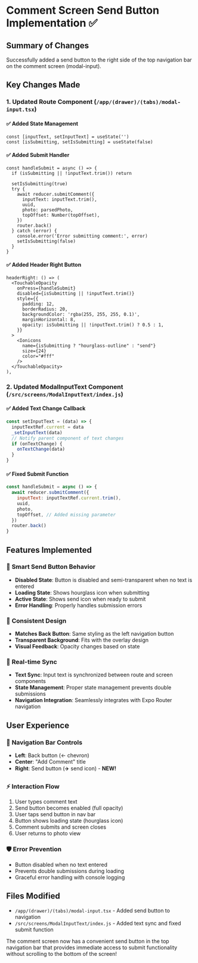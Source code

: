 # Comment Screen Send Button Implementation ✅

## Summary of Changes

Successfully added a send button to the right side of the top navigation bar on the comment screen (modal-input).

## Key Changes Made

### 1. **Updated Route Component** (`/app/(drawer)/(tabs)/modal-input.tsx`)

#### ✅ **Added State Management**
```tsx
const [inputText, setInputText] = useState('')
const [isSubmitting, setIsSubmitting] = useState(false)
```

#### ✅ **Added Submit Handler**
```tsx
const handleSubmit = async () => {
  if (isSubmitting || !inputText.trim()) return
  
  setIsSubmitting(true)
  try {
    await reducer.submitComment({
      inputText: inputText.trim(),
      uuid,
      photo: parsedPhoto,
      topOffset: Number(topOffset),
    })
    router.back()
  } catch (error) {
    console.error('Error submitting comment:', error)
    setIsSubmitting(false)
  }
}
```

#### ✅ **Added Header Right Button**
```tsx
headerRight: () => (
  <TouchableOpacity
    onPress={handleSubmit}
    disabled={isSubmitting || !inputText.trim()}
    style={{
      padding: 12,
      borderRadius: 20,
      backgroundColor: 'rgba(255, 255, 255, 0.1)',
      marginHorizontal: 8,
      opacity: isSubmitting || !inputText.trim() ? 0.5 : 1,
    }}
  >
    <Ionicons 
      name={isSubmitting ? "hourglass-outline" : "send"} 
      size={24} 
      color="#fff" 
    />
  </TouchableOpacity>
),
```

### 2. **Updated ModalInputText Component** (`/src/screens/ModalInputText/index.js`)

#### ✅ **Added Text Change Callback**
```javascript
const setInputText = (data) => {
  inputTextRef.current = data
  _setInputText(data)
  // Notify parent component of text changes
  if (onTextChange) {
    onTextChange(data)
  }
}
```

#### ✅ **Fixed Submit Function**
```javascript
const handleSubmit = async () => {
  await reducer.submitComment({
    inputText: inputTextRef.current.trim(),
    uuid,
    photo,
    topOffset, // Added missing parameter
  })
  router.back()
}
```

## Features Implemented

### 🎯 **Smart Send Button Behavior**
- **Disabled State**: Button is disabled and semi-transparent when no text is entered
- **Loading State**: Shows hourglass icon when submitting
- **Active State**: Shows send icon when ready to submit
- **Error Handling**: Properly handles submission errors

### 🎨 **Consistent Design**
- **Matches Back Button**: Same styling as the left navigation button
- **Transparent Background**: Fits with the overlay design
- **Visual Feedback**: Opacity changes based on state

### 🔄 **Real-time Sync**
- **Text Sync**: Input text is synchronized between route and screen components
- **State Management**: Proper state management prevents double submissions
- **Navigation Integration**: Seamlessly integrates with Expo Router navigation

## User Experience

### 📱 **Navigation Bar Controls**
- **Left**: Back button (← chevron)
- **Center**: "Add Comment" title
- **Right**: Send button (✈️ send icon) - **NEW!**

### ⚡ **Interaction Flow**
1. User types comment text
2. Send button becomes enabled (full opacity)
3. User taps send button in nav bar
4. Button shows loading state (hourglass icon)
5. Comment submits and screen closes
6. User returns to photo view

### 🛡️ **Error Prevention**
- Button disabled when no text entered
- Prevents double submissions during loading
- Graceful error handling with console logging

## Files Modified
- `/app/(drawer)/(tabs)/modal-input.tsx` - Added send button to navigation
- `/src/screens/ModalInputText/index.js` - Added text sync and fixed submit function

The comment screen now has a convenient send button in the top navigation bar that provides immediate access to submit functionality without scrolling to the bottom of the screen!
